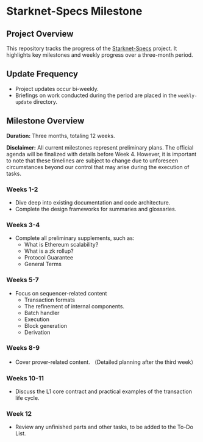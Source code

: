 # Starknet-Specs Milestone

## Project Overview

This repository tracks the progress of the [Starknet-Specs](https://github.com/joohhnnn/Starknet-Specs) project. It highlights key milestones and weekly progress over a three-month period.

## Update Frequency

- Project updates occur bi-weekly.
- Briefings on work conducted during the period are placed in the `weekly-update` directory.

## Milestone Overview

**Duration:** Three months, totaling 12 weeks.

**Disclaimer:** All current milestones represent preliminary plans. The official agenda will be finalized with details before Week 4. However, it is important to note that these timelines are subject to change due to unforeseen circumstances beyond our control that may arise during the execution of tasks.

### Weeks 1-2

- Dive deep into existing documentation and code architecture.
- Complete the design frameworks for summaries and glossaries.

### Weeks 3-4

- Complete all preliminary supplements, such as:
  - What is Ethereum scalability?
  - What is a zk rollup?
  - Protocol Guarantee
  - General Terms

### Weeks 5-7

- Focus on sequencer-related content
  - Transaction formats
  - The refinement of internal components.
  - Batch handler
  - Execution
  - Block generation
  - Derivation

### Weeks 8-9

- Cover prover-related content. （Detailed planning after the third week）

### Weeks 10-11

- Discuss the L1 core contract and practical examples of the transaction life cycle.

### Week 12

- Review any unfinished parts and other tasks, to be added to the To-Do List.
